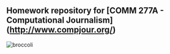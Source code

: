 ## Homework repository for [COMM 277A - Computational Journalism] (http://www.compjour.org/)

![broccoli](http://jeffl.es/_/broccoli.gif)

